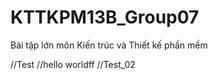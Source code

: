 # KTTKPM13B_Group07
Bài tập lớn môn Kiến trúc và Thiết kế phần mềm

//Test
//hello worldff
//Test_02
